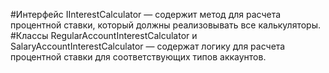 #Интерфейс IInterestCalculator — содержит метод для расчета процентной ставки, который должны реализовывать все калькуляторы.
#Классы RegularAccountInterestCalculator и SalaryAccountInterestCalculator — содержат логику для расчета процентной ставки для соответствующих типов аккаунтов.
